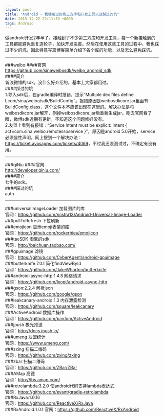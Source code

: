 ```yaml
---
layout: post
title: "Android - 我使用过的第三方库和开发工具以及踩过的坑"
date: 2015-12-22 22:11:39 +0800
tags: Android
---
```


做android开发2年半了，接触到了不少第三方库和开发工具，每一个新接触到的工具都能避免重复造轮子，加快开发进度。然后在使用这些工具的过程中，我也踩过不少的坑。因此特意写篇博客简单介绍下各个库的功能，以及怎么避免踩坑。  

***
###weibo
####官网  
<https://github.com/sinaweibosdk/weibo_android_sdk>  
####简介  
新浪微博的sdk。没什么好介绍的，基本上大家都用过。  
####踩过的坑  
1.导入sdk后，在gradle编译时报错，提示“Multiple dex files define Lcom/sina/weibo/sdk/BuildConfig”。报错原因是weibosdkcore.jar里面有BuildConfig.class，这个文件本不应该出现在这里的。解决办法是将weibosdkcore.jar解开，删掉weibosdkcore.jar后重新生成jar。刚去官网看了眼，微博sdk近期有更新，不知道这个问题修好没有。  
2.友盟上看到有报错：“Service Intent must be explicit: Intent { act=com.sina.weibo.remotessoservice }”，原因是android 5.0开始，service必须显性声明。网上搜到一个解决办法：<https://ticket.avosapps.com/tickets/4069>，不过我还没测试过，不确定有没有用。
***
###qiNiu
####官网  
<http://developer.qiniu.com/>  
####简介  
七牛的sdk。  
####踩过的坑  
auth
***
###universalImageLoader
加载图片的库  
官网：<https://github.com/nostra13/Android-Universal-Image-Loader>  
###pullToRefresh
下拉刷新  
###emojicon
显示emoji表情的库  
官网：<https://github.com/rockerhieu/emojicon>  
###taeSDK
淘宝的sdk  
官网：<http://baichuan.taobao.com/>  
###gpuimage
滤镜  
官网：<https://github.com/CyberAgent/android-gpuimage>  
###butterknife:7.0.1
简化findViewById  
官网：<https://github.com/JakeWharton/butterknife>  
###android-async-http:1.4.8
网络请求  
官网：<https://github.com/loopj/android-async-http>  
###gson:2.2.4
解析json  
官网：<https://github.com/google/gson>  
###leakcanary-android:1.3
内存泄露检测  
官网：<https://github.com/square/leakcanary>  
###ActiveAndroid
数据库操作  
官网：<https://github.com/pardom/ActiveAndroid>  
###jpush
极光推送  
官网：<http://docs.jpush.io/>  
###umeng
友盟统计  
官网：<https://www.umeng.com/>  
###zxing
扫描二维码  
官网：<https://github.com/zxing/zxing>  
###zbar
扫描二维码  
官网：<https://github.com/ZBar/ZBar>  
###AMap
高德  
官网：<http://lbs.amap.com/>  
###retrolambda:3.2.0
使android代码支持lambda表达式  
官网：<https://github.com/evant/gradle-retrolambda>    
###RxJava:1.0.16  
官网：<https://github.com/ReactiveX/RxJava>    
###RxAndroid:1.0.1
官网：<https://github.com/ReactiveX/RxAndroid>      